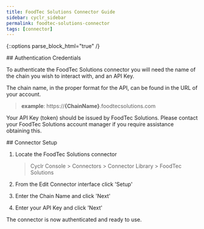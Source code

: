 ```yaml
---
title: FoodTec Solutions Connector Guide
sidebar: cyclr_sidebar
permalink: foodtec-solutions-connector
tags: [connector]
---
```

{::options parse_block_html="true" /}
<section class="card py-5 my-5">
## Authentication Credentials

To authenticate the FoodTec Solutions connector you will need the name of the chain you wish to interact with, and an API Key.

The chain name, in the proper format for the API, can be found in the URL of your account.

  > **example**: https://**{ChainName}**.foodtecsolutions<span></span>.com

Your API Key (token) should be issued by FoodTec Solutions. Please contact your FoodTec Solutions account manager if you require assistance obtaining this.


</section>
<section class="card py-5 my-5">
## Connector Setup

1. Locate the FoodTec Solutions connector

   > Cyclr Console > Connectors > Connector Library > FoodTec Solutions

2. From the Edit Connector interface click 'Setup'

3. Enter the Chain Name and click 'Next'

4. Enter your API Key and click 'Next'

The connector is now authenticated and ready to use.

</section>
